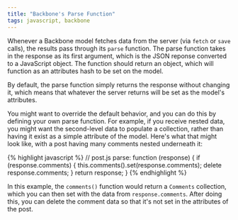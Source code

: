```yaml
---
title: "Backbone's Parse Function"
tags: javascript, backbone
---
```


Whenever a Backbone model fetches data from the server (via `fetch` or `save` calls), the results pass through its `parse` function. The parse function takes in the response as its first argument, which is the JSON reponse converted to a JavaScript object. The function should return an object, which will function as an attributes hash to be set on the model.

By default, the parse function simply returns the response without changing it, which means that whatever the server returns will be set as the model's attributes.

You might want to override the default behavior, and you can do this by defining your own parse function. For example, if you receive nested data, you might want the second-level data to populate a collection, rather than having it exist as a simple attribute of the model. Here's what that might look like, with a post having many comments nested underneath it:

{% highlight javascript %}
// post.js
parse: function (response) {
  if (response.comments) {
    this.comments().set(response.comments);
    delete response.comments;
  }
  return response;
}
{% endhighlight %}
    
In this example, the `comments()` function would return a `Comments` collection, which you can then set with the data from `response.comments`. After doing this, you can delete the comment data so that it's not set in the attributes of the post.